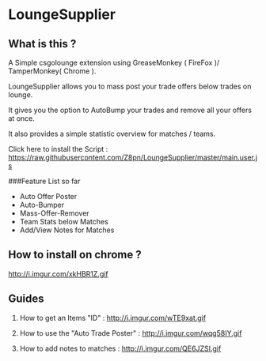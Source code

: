# LoungeSupplier
## What is this ?
A Simple csgolounge extension using GreaseMonkey ( FireFox )/ TamperMonkey( Chrome ).

LoungeSupplier allows you to mass post your trade offers below trades on lounge.

It gives you the option to AutoBump your trades and remove all your offers at once.

It also provides a simple statistic overview for matches / teams.

Click here to install the Script : https://raw.githubusercontent.com/Z8pn/LoungeSupplier/master/main.user.js


###Feature List so far
* Auto Offer Poster
* Auto-Bumper
* Mass-Offer-Remover
* Team Stats below Matches
* Add/View Notes for Matches

## How to install on chrome ?
  http://i.imgur.com/xkHBR1Z.gif



## Guides
1. How to get an Items "ID" : http://i.imgur.com/wTE9xat.gif

2. How to use the "Auto Trade Poster" : http://i.imgur.com/wqg58IY.gif

3. How to add notes to matches : http://i.imgur.com/QE6JZSI.gif



